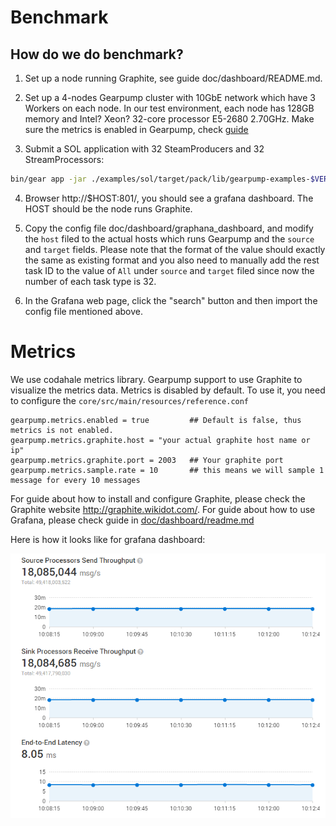 # Benchmark

## How do we do benchmark?

1. Set up a node running Graphite, see guide doc/dashboard/README.md. 

2. Set up a 4-nodes Gearpump cluster with 10GbE network which have 3 Workers on each node. In our test environment, each node has 128GB memory and Intel? Xeon? 32-core processor E5-2680 2.70GHz. Make sure the metrics is enabled in Gearpump, check [guide](https://github.com/intel-hadoop/gearpump/wiki/Metrics-and-Dashboard)

3. Submit a SOL application with 32 SteamProducers and 32 StreamProcessors:
  ```bash
  bin/gear app -jar ./examples/sol/target/pack/lib/gearpump-examples-$VERSION.jar org.apache.gearpump.streaming.examples.sol.SOL -master $HOST:PORT -streamProducer 32 -streamProcessor 32 -runseconds 600
  ```

4. Browser http://$HOST:801/, you should see a grafana dashboard. The HOST should be the node runs Graphite.

5. Copy the config file doc/dashboard/graphana_dashboard, and modify the `host` filed to the actual hosts which runs Gearpump and the `source` and `target` fields. Please note that the format of the value should exactly the same as existing format and you also need to manually add the rest task ID to the value of `All` under `source` and `target` filed since now the number of each task type is 32.

6. In the Grafana web page, click the "search" button and then import the config file mentioned above.

# Metrics

We use codahale metrics library. Gearpump support to use Graphite to visualize the metrics data. Metrics is disabled by default. To use it, you need to configure the `core/src/main/resources/reference.conf`

  ```
  gearpump.metrics.enabled = true         ## Default is false, thus metrics is not enabled.
  gearpump.metrics.graphite.host = "your actual graphite host name or ip"  
  gearpump.metrics.graphite.port = 2003   ## Your graphite port
  gearpump.metrics.sample.rate = 10       ## this means we will sample 1 message for every 10 messages
  ```
  
For guide about how to install and configure Graphite, please check the Graphite website http://graphite.wikidot.com/.	For guide about how to use Grafana, please check guide in [doc/dashboard/readme.md](https://github.com/intel-hadoop/gearpump/blob/master/doc/dashboard/README.md)

Here is how it looks like for grafana dashboard:

![](img/dashboard.png)
